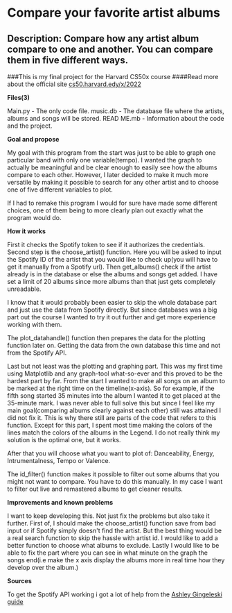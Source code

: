 # Compare your favorite artist albums
## Description: Compare how any artist album compare to one and another. You can compare them in five different ways.

###This is my final project for the Harvard CS50x course
####Read more about the official site [cs50.harvard.edy/x/2022](https://cs50.harvard.edu/x/2022/)

**Files(3)**

Main.py - The only code file.
music.db - The database file where the artists, albums and songs will be stored.
READ ME.mb - Information about the code and the project.

**Goal and propose**

My goal with this program from the start was just to be able to graph one particular band with only one variable(tempo).
I wanted the graph to actually be meaningful and be clear enough to easily see how the albums compare to each other.
However, I later decided to make it much more versatile by making it possible to search for any other artist and to choose one of five different variables to plot.

If I had to remake this program I would for sure have made some different choices, one of them being to more clearly plan out exactly what the program would do.


**How it works**

First it checks the Spotify token to see if it authorizes the credentials.
Second step is the choose_artist() function. Here you will be asked to input the Spotify ID of the artist that you would like to check up(you will have to get it manually from a Spotify url).
Then get_albums() check if the artist already is in the database or else the albums and songs get added. 
I have set a limit of 20 albums since more albums than that just gets completely unreadable.

I know that it would probably been easier to skip the whole database part and just use the data from Spotify directly. But since databases was a big part out the course I wanted to try it out further and get more experience working with them.

The plot_datahandle() function then prepares the data for the plotting function later on. Getting the data from the own database this time and not from the Spotify API.

Last but not least was the plotting and graphing part. This was my first time using Matplotlib and any graph-tool what-so-ever and this proved to be the hardest part by far.
From the start I wanted to make all songs on an album to be marked at the right time on the timeline(x-axis). So for example, if the fifth song started 35 minutes into the album I wanted it to get placed at the 35-minute mark.
I was never able to full solve this but since I feel like my main goal(comparing albums clearly against each other) still was attained I did not fix it. This is why there still are parts of the code that refers to this function.
Except for this part, I spent most time making the colors of the lines match the colors of the albums in the Legend. I do not really think my solution is the optimal one, but it works.

After that you will choose what you want to plot of: Danceability, Energy, Intrumentalness, Tempo or Valence.

The id_filter() function makes it possible to filter out some albums that you might not want to compare. You have to do this manually. In my case I want to filter out live and remastered albums to get cleaner results.


**Improvements and known problems**

I want to keep developing this. Not just fix the problems but also take it further.
First of, I should make the choose_artist() function save from bad input or if Spotify simply doesn't find the artist. But the best thing would be a real search function to skip the hassle with artist id.
I would like to add a better function to choose what albums to exclude. Lastly I would like to be able to fix the part where you can see in what minute on the graph the songs end(i.e make the x axis display the albums more in real time how they develop over the album.)


**Sources**

To get the Spotify API working i got a lot of help from the [Ashley Gingeleski guide](https://ashleygingeleski.com/2019/11/11/spotify-web-api-how-to-pull-and-clean-top-song-data-using-python/)




